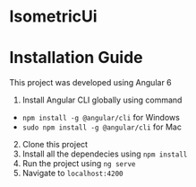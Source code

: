 # IsometricUi

# Installation Guide

This project was developed using Angular 6

1. Install Angular CLI globally using command 
  - `npm install -g @angular/cli` for Windows
  - `sudo npm install -g @angular/cli` for Mac
2. Clone this project
3. Install all the dependecies using `npm install`
4. Run the project using `ng serve`
5. Navigate to `localhost:4200`

